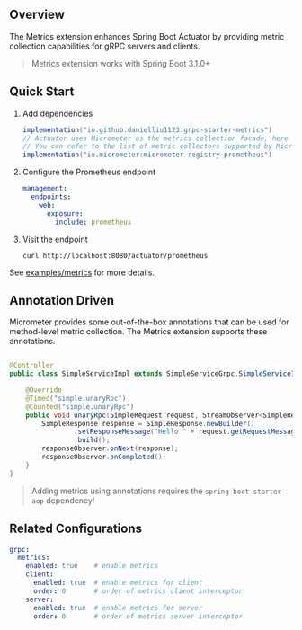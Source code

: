 ## Overview

The Metrics extension enhances Spring Boot Actuator by providing metric collection capabilities for gRPC servers and
clients.

> Metrics extension works with Spring Boot 3.1.0+

## Quick Start

1. Add dependencies

    ```groovy
    implementation("io.github.danielliu1123:grpc-starter-metrics")
    // Actuator uses Micrometer as the metrics collection facade, here we use Prometheus
    // You can refer to the list of metric collectors supported by Micrometer at https://micrometer.io/docs/
    implementation("io.micrometer:micrometer-registry-prometheus")
    ```

2. Configure the Prometheus endpoint

    ```yaml
    management:
      endpoints:
        web:
          exposure:
            include: prometheus
    ```

3. Visit the endpoint

    ```shell
    curl http://localhost:8080/actuator/prometheus
    ```

See [examples/metrics](https://github.com/DanielLiu1123/grpc-starter/tree/main/examples/metrics) for more details.

## Annotation Driven

Micrometer provides some out-of-the-box annotations that can be used for method-level metric collection. The Metrics
extension supports these annotations.

```java

@Controller
public class SimpleServiceImpl extends SimpleServiceGrpc.SimpleServiceImplBase {

    @Override
    @Timed("simple.unaryRpc")
    @Counted("simple.unaryRpc")
    public void unaryRpc(SimpleRequest request, StreamObserver<SimpleResponse> responseObserver) {
        SimpleResponse response = SimpleResponse.newBuilder()
                .setResponseMessage("Hello " + request.getRequestMessage())
                .build();
        responseObserver.onNext(response);
        responseObserver.onCompleted();
    }
}
```

> Adding metrics using annotations requires the `spring-boot-starter-aop` dependency!

## Related Configurations

```yaml
grpc:
  metrics:
    enabled: true    # enable metrics
    client:
      enabled: true  # enable metrics for client
      order: 0       # order of metrics client interceptor
    server:
      enabled: true  # enable metrics for server
      order: 0       # order of metrics server interceptor
```